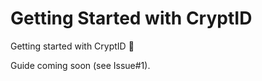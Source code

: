 # Getting Started with CryptID

Getting started with CryptID :rocket:

Guide coming soon (see Issue#1).
